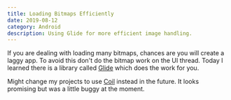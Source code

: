 ```yaml
---
title: Loading Bitmaps Efficiently
date: 2019-08-12
category: Android
description: Using Glide for more efficient image handling.
---
```


If you are dealing with loading many bitmaps, chances are you will create a laggy app. To avoid this don't do the bitmap work on the UI thread. Today I learned there is a library called [Glide](https://github.com/bumptech/glide) which does the work for you.

Might change my projects to use [Coil](https://github.com/coil-kt/coil/) instead in the future. It looks promising but was a little buggy at the moment.
